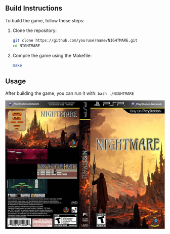 ## Build Instructions
To build the game, follow these steps:

1. Clone the repository:
    ```bash
    git clone https://github.com/yourusername/NIGHTMARE.git
    cd NIGHTMARE
    ```

2. Compile the game using the Makefile:
    ```bash
    make
    ```

## Usage
After building the game, you can run it with:
    ```bash
    ./NIGHTMARE
    ```

<p align="center">
 <img src="/IMG//NTEMP.jpg">
</p>
